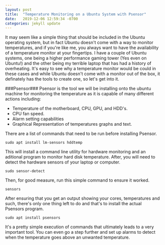 ```yaml
---
layout: post
title:  "Temperature Monitoring on a Ubuntu System with Psensor"
date:   2019-12-06 12:59:34 -0700
categories: jekyll update
---
```


It may seem like a simple thing that should be included in the Ubuntu operating system, but in fact Ubuntu doesn't come with a way to monitor temperatures, and if you're like me, you always
want to have the availability of a temperature monitor at your fingertips.  I have a couple of Ubuntu systems, one being a higher performance gaming tower (Yes even on Ubuntu!) and the other being my 
terrible laptop that has had a history of overheating.  It's easy to see why a temperature monitor would be could in these cases and while Ubuntu doesn't come with a monitor out of the box, it definately
has the tools to create one, so let's get into it.

###Psensor###
Psensor is the tool we will be installing onto the ubuntu machine for monitoring the temperature as it is capable of many different actions including:
- Temperature of the motherboard, CPU, GPU, and HDD's.
- CPU fan speed.
- Alarm setting capabilities
- Graphical Representation of temperatures graphs and text.

There are a list of commands that need to be run before installing Psensor.
```
sudo apt install lm-sensors hddtemp
```
This will install a command line utility for hardware monitoring and an aditional program to monitor hard disk temperature.  After, you will need to
detect the hardware sensors of your laptop or computer.
```
sudo sensor-detect
```
Then, for good measure, run this simple command to ensure it worked.
```
sensors
```
After ensuring that you get an output showing your cores, temperatures and such, there's only one thing left to do and that's to install the actual Psensors program.
```
sudo apt install psensors
```
It's a pretty simple execution of commands that ultimately leads to a very important tool.  You can even go a step further and set up alarms to detect when the temperature goes above an unwanted temperature.